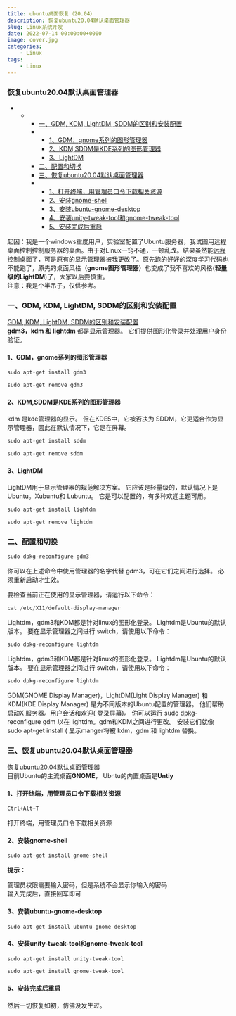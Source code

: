 ```yaml
---
title: ubuntu桌面恢复（20.04）
description: 恢复ubuntu20.04默认桌面管理器
slug: Linux系统开发
date: 2022-07-14 00:00:00+0000
image: cover.jpg
categories:
    - Linux
tags:
    - Linux
---
```


### 恢复ubuntu20.04默认桌面管理器

- - - [一、GDM, KDM, LightDM, SDDM的区别和安装配置](#GDM_KDM_LightDM_SDDM_5)
    - - [1、GDM，gnome系列的图形管理器](#1GDMgnome_8)
      - [2、KDM,SDDM是KDE系列的图形管理器](#2KDMSDDMKDE_17)
      - [3、LightDM](#3LightDM_27)
    - [二、配置和切换](#_37)
    - [三、恢复ubuntu20.04默认桌面管理器](#ubuntu2004_62)
    - - [1、打开终端，用管理员口令下载相关资源](#1_65)
      - [2、安装gnome-shell](#2gnomeshell_71)
      - [3、安装ubuntu-gnome-desktop](#3ubuntugnomedesktop_80)
      - [4、安装unity-tweak-tool和gnome-tweak-tool](#4unitytweaktoolgnometweaktool_85)
      - [5、安装完成后重启](#5_94)

起因：我是一个windows重度用户，实验室配置了Ubuntu服务器，我试图用远程桌面控制控制服务器的桌面。由于对Linux一窍不通，一顿乱改。结果虽然能[远程控制桌面](https://blog.csdn.net/irober/article/details/112608610)了，可是原有的显示管理器被我更改了。原先跑的好好的深度学习代码也不能跑了，原先的桌面风格（**gnome图形管理器**）也变成了我不喜欢的风格\(**轻量级的LightDM**\)了，大家以后要慎重。  
注意：我是个半吊子，仅供参考。

### 一、GDM, KDM, LightDM, SDDM的区别和安装配置

[GDM, KDM, LightDM, SDDM的区别和安装配置](https://blog.csdn.net/u014466109/article/details/105572470)  
**gdm3，kdm 和 lightdm** 都是显示管理器。 它们提供图形化登录并处理用户身份验证。

#### 1、GDM，gnome系列的图形管理器

```python
sudo apt-get install gdm3
```

```python
sudo apt-get remove gdm3
```

#### 2、KDM,SDDM是KDE系列的图形管理器

kdm 是kde管理器的显示。 但在KDE5中，它被否决为 SDDM，它更适合作为显示管理器，因此在默认情况下，它是在屏幕。

```python
sudo apt-get install sddm 
```

```python
sudo apt-get remove sddm
```

#### 3、LightDM

LightDM用于显示管理器的规范解决方案。 它应该是轻量级的，默认情况下是 Ubuntu。Xubuntu和 Lubuntu。 它是可以配置的，有多种欢迎主题可用。

```python
sudo apt-get install lightdm
```

```python
sudo apt-get remove lightdm
```

### 二、配置和切换

```python
sudo dpkg-reconfigure gdm3
```

你可以在上述命令中使用管理器的名字代替 gdm3，可在它们之间进行选择。 必须重新启动才生效。

要检查当前正在使用的显示管理器，请运行以下命令：

```python
cat /etc/X11/default-display-manager
```

Lightdm，gdm3和KDM都是针对linux的图形化登录。 Lightdm是Ubuntu的默认版本。 要在显示管理器之间进行 switch，请使用以下命令：

```python
sudo dpkg-reconfigure lightdm
```

Lightdm，gdm3和KDM都是针对linux的图形化登录。 Lightdm是Ubuntu的默认版本。 要在显示管理器之间进行 switch，请使用以下命令：

```python
sudo dpkg-reconfigure lightdm
```

GDM\(GNOME Display Manager\)，LightDM\(Light Display Manager\) 和 KDM\(KDE Display Manager\) 是为不同版本的Ubuntu配置的管理器。 他们帮助启动X 服务器。用户会话和欢迎\( 登录屏幕\)。 你可以运行 sudo dpkg-reconfigure gdm 以在 lightdm。gdm和KDM之间进行更改。 安装它们就像 sudo apt-get install \( 显示manger将被 kdm，gdm 和 lightdm 替换。

### 三、恢复ubuntu20.04默认桌面管理器

[恢复ubuntu20.04默认桌面管理器](https://www.zhihu.com/tardis/sogou/art/27659651)  
目前Ubuntu的主流桌面**GNOME**， Ubntu的内置桌面是**Untiy**

#### 1、打开终端，用管理员口令下载相关资源

```python
Ctrl+Alt+T
```

打开终端，用管理员口令下载相关资源

#### 2、安装gnome-shell

```python
sudo apt-get install gnome-shell
```

**提示：**

管理员权限需要输入密码，但是系统不会显示你输入的密码  
输入完成后，直接回车即可

#### 3、安装ubuntu-gnome-desktop

```python
sudo apt-get install ubuntu-gnome-desktop
```

#### 4、安装unity-tweak-tool和gnome-tweak-tool

```python
sudo apt-get install unity-tweak-tool
```

```python
sudo apt-get install gnome-tweak-tool
```

#### 5、安装完成后重启

然后一切恢复如初，仿佛没发生过。  
